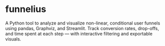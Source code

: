 # funnelius
A Python tool to analyze and visualize non-linear, conditional user funnels using pandas, Graphviz, and Streamlit. Track conversion rates, drop-offs, and time spent at each step — with interactive filtering and exportable visuals.
